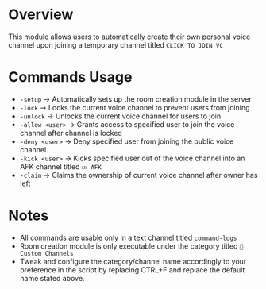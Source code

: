 # Overview
This module allows users to automatically create their own personal voice channel upon joining a temporary channel titled `CLICK TO JOIN VC`

# Commands Usage
- `-setup` -> Automatically sets up the room creation module in the server
- `-lock` -> Locks the current voice channel to prevent users from joining
- `-unlock` -> Unlocks the current voice channel for users to join
- `-allow <user>` -> Grants access to specified user to join the voice channel after channel is locked
- `-deny <user>` -> Deny specified user from joining the public voice channel
- `-kick <user>` -> Kicks specified user out of the voice channel into an AFK channel titled `💤 AFK`
- `-claim` -> Claims the ownership of current voice channel after owner has left

# Notes
- All commands are usable only in a text channel titled `command-logs`
- Room creation module is only executable under the category titled `🎤 Custom Channels`
- Tweak and configure the category/channel name accordingly to your preference in the script by replacing CTRL+F and replace the default name stated above.
